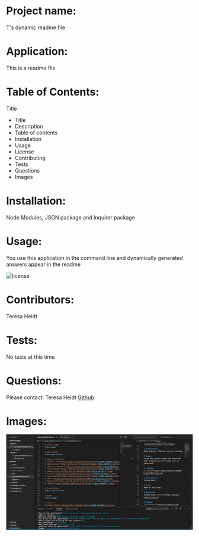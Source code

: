 
  # Project name:
  T's dynamic readme file

  # Application:
  This is a readme file

  # Table of Contents:
  Title
  * Title
  * Description
  * Table of contents
  * Installation
  * Usage
  * License
  * Contributing
  * Tests
  * Questions
  * Images

  # Installation:
  Node Modules, JSON package and Inquirer package

  # Usage:
  You use this application in the command line and dynamically generated answers appear in the readme


 ![license](https://img.shields.io/badge/license-MIT-blue.svg)
 
  # Contributors:
  Teresa Heidt

  # Tests:
  No tests at this time

  # Questions:
  Please contact: Teresa Heidt [Github](https://github.com/teresaheidt)

  # Images:
  ![screenshot](assets/screenshot.png)

  